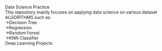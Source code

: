 Data Science Practice<br>
This repository mainly focuses on applying data science on various dataset <br>
ALGORITHMS such as:<br>
->Decision Tree<br>
->Regression<br>
->Random Forest<br>
->KNN Classifier<br>
Deep Learning Projects<br>
